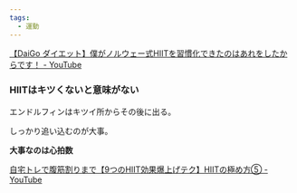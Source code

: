 ```yaml
---
tags:
  - 運動
---
```

[【DaiGo ダイエット】僕がノルウェー式HIITを習慣化できたのはあれをしたからです！ - YouTube](https://www.youtube.com/watch?v=aELqc0HwFm0)
### HIITはキツくないと意味がない

エンドルフィンはキツイ所からその後に出る。

しっかり追い込むのが大事。

**大事なのは心拍数**

[自宅トレで腹筋割りまで【9つのHIIT効果爆上げテク】HIITの極め方⑤ - YouTube](https://www.youtube.com/watch?v=YofWvfkkozI)